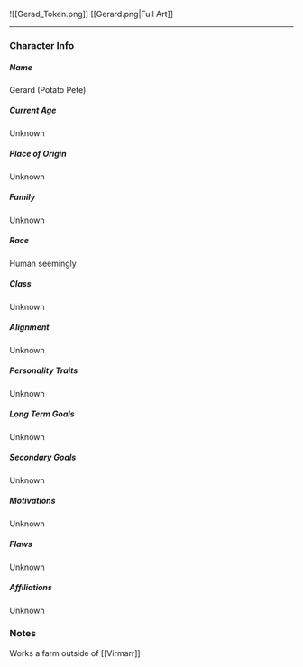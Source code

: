 ![[Gerad_Token.png]]
[[Gerard.png|Full Art]]

---
### Character Info

##### Name 
Gerard (Potato Pete)

##### Current Age
Unknown

##### Place of Origin
Unknown

##### Family
Unknown

##### Race
Human seemingly

##### Class
Unknown

##### Alignment
Unknown

##### Personality Traits
Unknown

##### Long Term Goals
Unknown

##### Secondary Goals
Unknown

##### Motivations
Unknown

##### Flaws
Unknown

##### Affiliations
Unknown

### Notes
Works a farm outside of [[Virmarr]]
